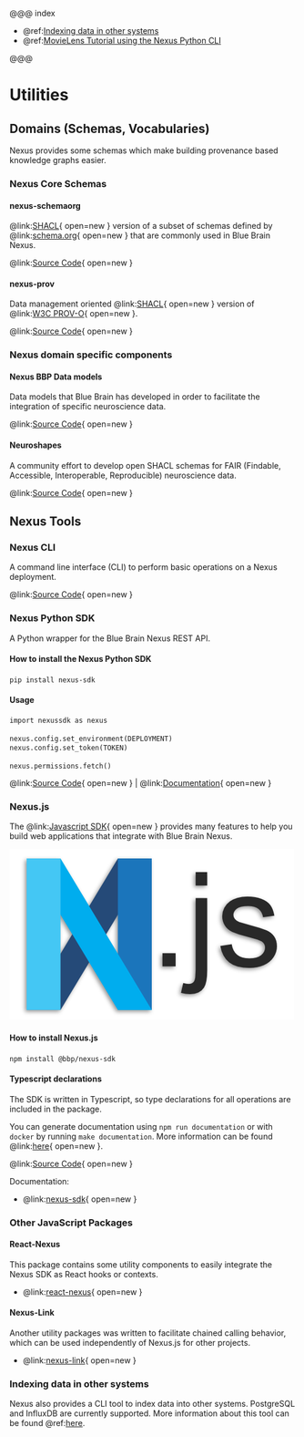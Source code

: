 @@@ index

- @ref:[Indexing data in other systems](projections.md)
- @ref:[MovieLens Tutorial using the Nexus Python CLI](nexus-python-cli.md)

@@@

# Utilities

## Domains (Schemas, Vocabularies)

Nexus provides some schemas which make building provenance based knowledge graphs easier.

### Nexus Core Schemas

#### nexus-schemaorg

@link:[SHACL](https://www.w3.org/TR/shacl/){ open=new } version of a subset of schemas defined by
@link:[schema.org](https://schema.org/docs/full.html){ open=new } that are commonly used in Blue Brain Nexus.

@link:[Source Code](https://github.com/BlueBrain/nexus-schemaorg){ open=new }

#### nexus-prov

Data management oriented @link:[SHACL](https://www.w3.org/TR/shacl/){ open=new } version of
@link:[W3C PROV-O](https://www.w3.org/ns/prov-o-20130430){ open=new }.

@link:[Source Code](https://github.com/BlueBrain/nexus-prov){ open=new }

### Nexus domain specific components

#### Nexus BBP Data models

Data models that Blue Brain has developed in order to facilitate the integration of specific neuroscience data.

@link:[Source Code](https://github.com/BlueBrain/nexus-bbp-domains){ open=new }

#### Neuroshapes

A community effort to develop open SHACL schemas for FAIR (Findable, Accessible, Interoperable, Reproducible)
neuroscience data.

@link:[Source Code](https://github.com/INCF/neuroshapes){ open=new }

## Nexus Tools

### Nexus CLI

A command line interface (CLI) to perform basic operations on a Nexus deployment.

@link:[Source Code](https://github.com/BlueBrain/nexus-cli){ open=new }

### Nexus Python SDK

A Python wrapper for the Blue Brain Nexus REST API.

#### How to install the Nexus Python SDK

`pip install nexus-sdk`

#### Usage

```
import nexussdk as nexus

nexus.config.set_environment(DEPLOYMENT)
nexus.config.set_token(TOKEN)

nexus.permissions.fetch()
```

@link:[Source Code](https://github.com/BlueBrain/nexus-python-sdk){ open=new } | @link:[Documentation](https://bluebrain.github.io/nexus-python-sdk/){ open=new }

### Nexus.js

The @link:[Javascript SDK](https://github.com/BlueBrain/nexus-js){ open=new } provides many features to help you 
build web applications that integrate with Blue Brain Nexus.

![Nexus JS logo](../assets/nexus-js-logo.png)

#### How to install Nexus.js

`npm install @bbp/nexus-sdk`

#### Typescript declarations

The SDK is written in Typescript, so type declarations for all operations are included in the package.

You can generate documentation using `npm run documentation` or with `docker` by running `make documentation`. 
More information can be found @link:[here](https://github.com/BlueBrain/nexus-js){ open=new }.

@link:[Source Code](https://github.com/BlueBrain/nexus-js){ open=new }

Documentation:

- @link:[nexus-sdk](https://github.com/BlueBrain/nexus-js/blob/master/packages/nexus-sdk/README.md#readme){ open=new }

### Other JavaScript Packages

#### React-Nexus

This package contains some utility components to easily integrate the Nexus SDK as React hooks or contexts.

- @link:[react-nexus](https://github.com/BlueBrain/nexus-js/blob/master/packages/react-nexus/README.md#readme){ open=new }

#### Nexus-Link

Another utility packages was written to facilitate chained calling behavior, which can be used independently of Nexus.js for other projects.

- @link:[nexus-link](https://github.com/BlueBrain/nexus-js/blob/master/packages/nexus-link/README.md#readme){ open=new }

### Indexing data in other systems

Nexus also provides a CLI tool to index data into other systems. PostgreSQL and InfluxDB are currently supported.
More information about this tool can be found @ref:[here](projections.md).
